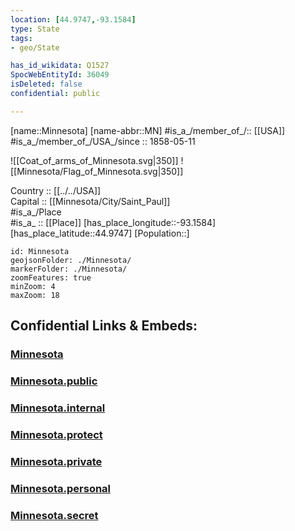 ```yaml
---
location: [44.9747,-93.1584] 
type: State
tags:
- geo/State

has_id_wikidata: Q1527 
SpocWebEntityId: 36049
isDeleted: false
confidential: public

---
```

[name::Minnesota] 
[name-abbr::MN] 
#is_a_/member_of_/:: [[USA]]
#is_a_/member_of_/USA_/since :: 1858-05-11 


![[Coat_of_arms_of_Minnesota.svg|350]] 
![[Minnesota/Flag_of_Minnesota.svg|350]]  

Country :: [[../../USA]]  
Capital :: [[Minnesota/City/Saint_Paul]]  
#is_a_/Place  
#is_a_ :: [[Place]] 
[has_place_longitude::-93.1584] 
[has_place_latitude::44.9747] 
[Population::] 



```leaflet
id: Minnesota
geojsonFolder: ./Minnesota/
markerFolder: ./Minnesota/
zoomFeatures: true 
minZoom: 4 
maxZoom: 18
```


## Confidential Links & Embeds: 

### [Minnesota](/_Standards/Earth/Continent/America~North/USA/USA~Central/Minnesota.md) 

### [Minnesota.public](/_public/Earth/Continent/America~North/USA/USA~Central/Minnesota.public.md) 

### [Minnesota.internal](/_internal/Earth/Continent/America~North/USA/USA~Central/Minnesota.internal.md) 

### [Minnesota.protect](/_protect/Earth/Continent/America~North/USA/USA~Central/Minnesota.protect.md) 

### [Minnesota.private](/_private/Earth/Continent/America~North/USA/USA~Central/Minnesota.private.md) 

### [Minnesota.personal](/_personal/Earth/Continent/America~North/USA/USA~Central/Minnesota.personal.md) 

### [Minnesota.secret](/_secret/Earth/Continent/America~North/USA/USA~Central/Minnesota.secret.md)


